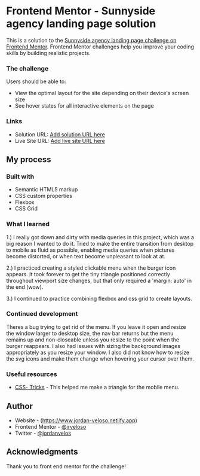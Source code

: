 # Frontend Mentor - Sunnyside agency landing page solution

This is a solution to the [Sunnyside agency landing page challenge on Frontend Mentor](https://www.frontendmentor.io/challenges/sunnyside-agency-landing-page-7yVs3B6ef). Frontend Mentor challenges help you improve your coding skills by building realistic projects.


### The challenge

Users should be able to:

- View the optimal layout for the site depending on their device's screen size
- See hover states for all interactive elements on the page

### Links

- Solution URL: [Add solution URL here](https://your-solution-url.com)
- Live Site URL: [Add live site URL here](https://your-live-site-url.com)

## My process

### Built with

- Semantic HTML5 markup
- CSS custom properties
- Flexbox
- CSS Grid

### What I learned

1.) I really got down and dirty with media queries in this project, which was a big reason I wanted to do it. Tried to make the entire transition from desktop to mobile as fluid as possible, enabling media queries when pictures become distorted, or when text become unpleasant to look at at. 

2.) I practiced creating a styled clickable menu when the burger icon appears. It took forever to get the tiny triangle positioned correctly throughout viewport size changes, but that only required a 'margin: auto' in the end (wow).

3.) I continued to practice combining flexbox and css grid to create layouts.

### Continued development

Theres a bug trying to get rid of the menu. If you leave it open and resize the window larger to desktop size, the nav bar returns but the menu remains up and non-closeable unless you resize to the point when the burger reappears. I also had issues with sizing the background images appropriately as you resize your window. I also did not know how to resize the svg icons and make them change when hovering your cursor over them.

### Useful resources

- [CSS- Tricks](https://css-tricks.com/snippets/css/css-triangle/) - This helped me make a triangle for the mobile menu.

## Author

- Website - (https://www.jordan-veloso.netlify.app)
- Frontend Mentor - [@jrveloso](https://www.frontendmentor.io/profile/jrveloso)
- Twitter - [@jordanvelos](https://www.twitter.com/jordanvelos)

## Acknowledgments

Thank you to front end mentor for the challenge!

